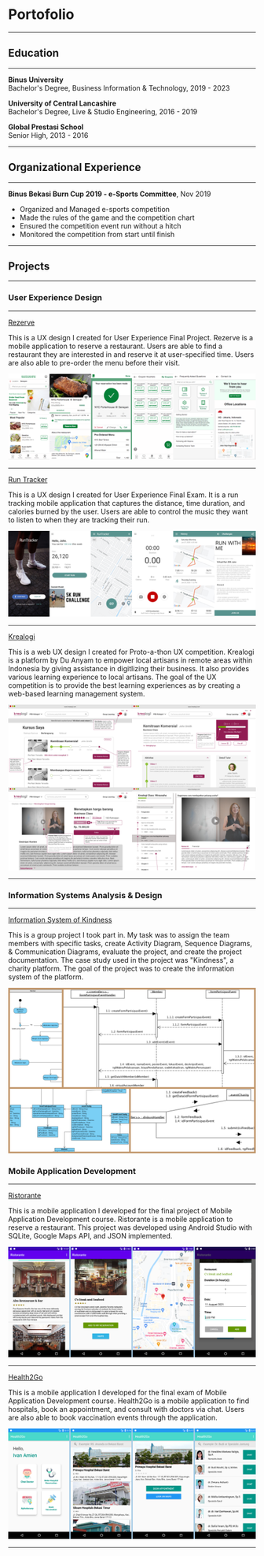 # Portofolio

---

## Education

---

<b>Binus University</b>
<br>
Bachelor's Degree, Business Information & Technology, 2019 - 2023

<b>University of Central Lancashire</b>
<br>
Bachelor's Degree, Live & Studio Engineering, 2016 - 2019

<b>Global Prestasi School</b>
<br>
Senior High, 2013 - 2016

---

## Organizational Experience

---

<b>Binus Bekasi Burn Cup 2019 - e-Sports Committee</b>, Nov 2019
<br>
<ul>
  <li>Organized and Managed e-sports competition</li>
  <li>Made the rules of the game and the competition chart</li>
  <li>Ensured the competition event run without a hitch</li>
  <li>Monitored the competition from start until finish</li>
</ul>


---

## Projects
 
---

### User Experience Design

---

[Rezerve](https://drive.google.com/drive/folders/1jJCHQbqy2HXs1q3I1z73sXyW20dC-ZDt?usp=sharing)

This is a UX design I created for User Experience Final Project. Rezerve is a mobile application to reserve a restaurant. Users are able to find a restaurant they are interested in and reserve it at user-specified time. Users are also able to pre-order the menu before their visit. 

<img src="images/rezerve_thumb.png?raw=true"/>
 
---

[Run Tracker](https://drive.google.com/drive/folders/1CZf-ywJO7Ul5g_NzNwztH7QVOJBWpE4a?usp=sharing)

This is a UX design I created for User Experience Final Exam. It is a run tracking mobile application that captures the distance, time duration, and calories burned by the user. Users are able to control the music they want to listen to when they are tracking their run.

<img src="images/runtracker_thumb.png?raw=true"/>
 
---

[Krealogi](https://drive.google.com/drive/folders/1O7x1QKI171z8axa65TB6pNo1fjMnBcoG?usp=sharing)

This is a web UX design I created for Proto-a-thon UX competition. Krealogi is a platform by Du Anyam to empower local artisans in remote areas within Indonesia by giving assistance in digitlizing their business. It also provides various learning experience to local artisans. The goal of the UX competition is to provide the best learning experiences as by creating a web-based learning management system.

<img src="images/krealogi_thumb.png?raw=true"/>
 
---

### Information Systems Analysis & Design

---

[Information System of Kindness](/pdf/Kindness.pdf)

This is a group project I took part in. My task was to assign the team members with specific tasks, create Activity Diagram, Sequence Diagrams, & Communication Diagrams, evaluate the project, and create the project documentation. The case study used in the project was "Kindness", a charity platform. The goal of the project was to create the information system of the platform.

<img src="images/aisad_diagrams.png?raw=true"/>

### Mobile Application Development

---

[Ristorante](https://drive.google.com/drive/folders/1zOvpUY2quSqzGTjoMgiAy818SBkaE3uO?usp=sharing)

This is a mobile application I developed for the final project of Mobile Application Development course. Ristorante is a mobile application to reserve a restaurant. This project was developed using Android Studio with SQLite, Google Maps API, and JSON implemented. 

<img src="images/ristorante_thumb.png?raw=true"/>
 
---

[Health2Go](https://drive.google.com/drive/folders/15-BgiyBX-7Xj6hVdhC59F2Wu-JEIcryl?usp=sharing)

This is a mobile application I developed for the final exam of Mobile Application Development course. Health2Go is a mobile application to find hospitals, book an appointment, and consult with doctors via chat. Users are also able to book vaccination events through the application.

<img src="images/health2go_thumb.png?raw=true"/>
 
---




